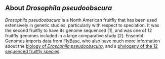 About *Drosophila pseudoobscura*
--------------------------------

*Drosophila pseudoobscura* is a North American fruitfly that has been
used extensively in genetic studies, particularly with respect to
speciation. It was the second fruitfly to have its genome sequenced
\[1\], and was one of 12 fruitfly genomes included in a large
comparative study \[2\]. Ensembl Genomes imports data from
[FlyBase](http://flybase.org), who also have much more information about
the [biology of *Drosophila
pseudoobscura*](http://flybase.org/reports/FBsp00000201.html), and a
[phylogeny of the 12 sequenced fruitfly
species](http://flybase.org/static_pages/species/sequenced_species.html).
